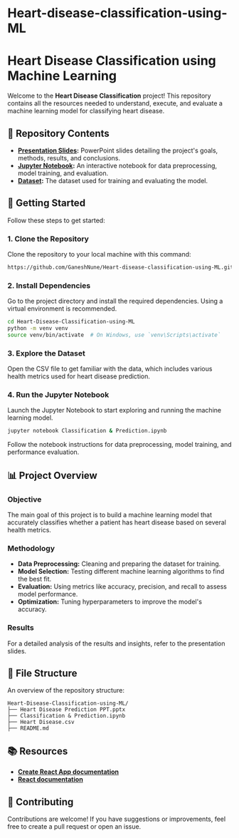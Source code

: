 # Heart-disease-classification-using-ML

# Heart Disease Classification using Machine Learning

Welcome to the **Heart Disease Classification** project! This repository contains all the resources needed to understand, execute, and evaluate a machine learning model for classifying heart disease.

## 📂 Repository Contents

- **[Presentation Slides](./Heart_Disease_Classification_Presentation.pptx):** PowerPoint slides detailing the project's goals, methods, results, and conclusions.
- **[Jupyter Notebook](./Heart_Disease_Classification.ipynb):** An interactive notebook for data preprocessing, model training, and evaluation.
- **[Dataset](./heart_disease_data.csv):** The dataset used for training and evaluating the model.

## 🚀 Getting Started

Follow these steps to get started:

### 1. Clone the Repository

Clone the repository to your local machine with this command:

```sh
https://github.com/GaneshNune/Heart-disease-classification-using-ML.git
```

### 2. Install Dependencies

Go to the project directory and install the required dependencies. Using a virtual environment is recommended.

```sh
cd Heart-Disease-Classification-using-ML
python -m venv venv
source venv/bin/activate  # On Windows, use `venv\Scripts\activate`
```

### 3. Explore the Dataset

Open the CSV file to get familiar with the data, which includes various health metrics used for heart disease prediction.

### 4. Run the Jupyter Notebook

Launch the Jupyter Notebook to start exploring and running the machine learning model.

```sh
jupyter notebook Classification & Prediction.ipynb
```

Follow the notebook instructions for data preprocessing, model training, and performance evaluation.

## 📊 Project Overview

### Objective

The main goal of this project is to build a machine learning model that accurately classifies whether a patient has heart disease based on several health metrics.

### Methodology

- **Data Preprocessing:** Cleaning and preparing the dataset for training.
- **Model Selection:** Testing different machine learning algorithms to find the best fit.
- **Evaluation:** Using metrics like accuracy, precision, and recall to assess model performance.
- **Optimization:** Tuning hyperparameters to improve the model's accuracy.

### Results

For a detailed analysis of the results and insights, refer to the presentation slides.

## 📂 File Structure

An overview of the repository structure:

```plaintext
Heart-Disease-Classification-using-ML/
├── Heart Disease Prediction PPT.pptx
├── Classification & Prediction.ipynb
├── Heart Disease.csv
├── README.md
```

## 📚 Resources

- **[Create React App documentation](https://create-react-app.dev/docs/getting-started/)**
- **[React documentation](https://react.dev/)**

## 🤝 Contributing

Contributions are welcome! If you have suggestions or improvements, feel free to create a pull request or open an issue.
